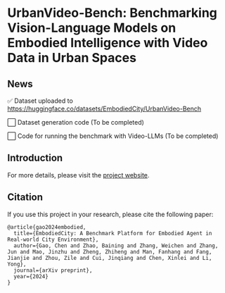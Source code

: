 # UrbanVideo-Bench: Benchmarking Vision-Language Models on Embodied Intelligence with Video Data in Urban Spaces

## News
✅ Dataset uploaded to https://huggingface.co/datasets/EmbodiedCity/UrbanVideo-Bench

⬜ Dataset generation code (To be completed)

⬜ Code for running the benchmark with Video-LLMs (To be completed)



## Introduction

For more details, please visit the [project website](https://embodiedcity.github.io/UrbanVideo-Bench/).



## Citation
If you use this project in your research, please cite the following paper:

```
@article{gao2024embodied,
  title={EmbodiedCity: A Benchmark Platform for Embodied Agent in Real-world City Environment},
  author={Gao, Chen and Zhao, Baining and Zhang, Weichen and Zhang, Jun and Mao, Jinzhu and Zheng, Zhiheng and Man, Fanhang and Fang, Jianjie and Zhou, Zile and Cui, Jinqiang and Chen, Xinlei and Li, Yong},
  journal={arXiv preprint},
  year={2024}
}
```